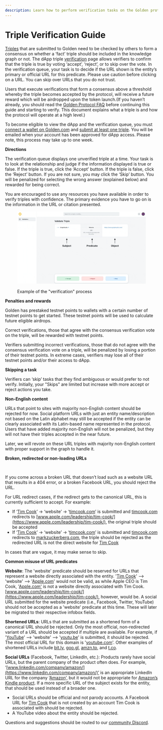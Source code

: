 ```yaml
---
description: Learn how to perform verification tasks on the Golden protocol.
---
```


# Triple Verification Guide

[Triples](../concepts/triple.md) that are submitted to Golden need to be checked by others to form a consensus on whether a ‘fact’ triple should be included in the knowledge graph or not. The dApp triple [verification](../concepts/verification.md) page allows verifiers to confirm that the triple is true by voting ‘accept’, ‘reject’, or to skip over the vote. In the verification queue, your task is to decide if the URL shown is the entity’s primary or official URL for this predicate. ​Please use caution before clicking on a URL. You can skip over URLs that you do not trust.

Users that execute verifications that form a consensus above a threshold whereby the triple becomes accepted by the protocol, will receive a future reward which will be airdropped upon the token launch. ​(If you haven’t already, you should read the [Golden Protocol FAQ](../../) before continuing this guide and starting to verify. This document explains what a triple is and how the protocol will operate at a high level.​)

To become eligible to view the dApp and the verification queue, you must [connect a wallet on Golden.com](https://goldenhq.notion.site/Connecting-a-Wallet-to-Golden-com-8cc2addc89f14e8eab4c6d522fada13c) and [submit at least one triple](https://goldenhq.notion.site/Adding-Structured-Data-Guide-ae657337bf4f4e54ae4402df083c76ac). You will be emailed when your account has been approved for dApp access. Please note, this process may take up to one week.&#x20;

**Directions**

The verification queue displays one unverified triple at a time. Your task is to look at the relationship and judge if the information displayed is true or false. If the triple is true, click the ‘Accept’ button. If the triple is false, click the ‘Reject’ button. If you are not sure, you may click the ‘Skip’ button. You will be penalized for selecting the wrong answer (explained below) and rewarded for being correct.​

You are encouraged to use any resources you have available in order to verify triples with confidence. The primary evidence you have to go on is the information in the URL or citation presented.​

<figure><img src="../../.gitbook/assets/validation_dapp_gitbook.gif" alt=""><figcaption><p>Example of the "verification" process</p></figcaption></figure>

**Penalties and rewards**

Golden has prestaked testnet points to wallets with a certain number of testnet points to get started.​ These testnet points will be used to calculate future eligible airdrops.

Correct verifications, those that agree with the consensus verification vote on the triple, will be rewarded with testnet points.​

Verifiers submitting incorrect verifications, those that do not agree with the consensus verification vote on a triple, will be penalized by losing a portion of their testnet points. In extreme cases, verifiers may lose all of their testnet points and/or their access to dApp.​

**Skipping a task**

Verifiers can ‘skip’ tasks that they find ambiguous or would prefer to not verify. Initially, your "Skips" are limited but increase with more accept or reject actions you take. ​

**Non-English content**

URLs that point to sites with majority non-English content should be rejected for now. Social platform URLs with just an entity name/description not based on the Latin alphabet may still be accepted if the entity can be clearly associated with its Latin-based name represented in the protocol. Users that have added majority non-English will not be penalized, but they will not have their triples accepted in the near future.​

Later, we will revote on these URL triples with majority non-English content with proper support in the graph to handle it.

**Broken, redirected or non-loading URLs**

<figure><img src="https://jmp.sh/pgt6z9Y+/Screen+Shot+2022-06-22+at+11.17.47+PM.png" alt=""><figcaption></figcaption></figure>

If you come across a broken URL that doesn’t load such as a website URL that results in a 404 error, or a broken Facebook URL, you should reject the URL.

For URL redirect cases, if the redirect gets to the canonical URL, this is currently sufficient to accept. For example:

* If ‘[Tim Cook](https://golden.com/wiki/Tim\_Cook-N9YN83)’ → ‘website’ → ‘[timcook.com](http://timcook.com/)’ is submitted and [timcook.com](http://timcook.com/) redirects to [www.apple.com/leadership/tim-cook/](https://www.apple.com/leadership/tim-cook/), the original triple should be accepted​
* If ‘[Tim Cook](https://golden.com/wiki/Tim\_Cook-N9YN83)’ → ‘website’ → ‘[timcook.com](http://timcook.com/)’ is submitted and [timcook.com](http://timcook.com/) redirects to [markzuckerberg.com](https://markzuckerberg.com/), the triple should be rejected as the redirected URL is not the direct website for [Tim Cook​](https://golden.com/wiki/Tim\_Cook-N9YN83)

In cases that are vague, it may make sense to skip.

**Common misuse of URL predicates**

**Website**: The 'website' predicate should be reserved for URLs that represent a website directly associated with the entity. '[Tim Cook](https://golden.com/wiki/Tim\_Cook-N9YN83)' --> 'website' --> '[Apple.com](https://www.apple.com/)' would not be valid, as while Apple CEO is Tim Cook, '[Apple.com'](https://www.apple.com/) is not a website directly associated with Tim Cook. [www.apple.com/leadership/tim-cook/](https://www.apple.com/leadership/tim-cook/), however, would be.  A social URL submitted for the website predicate (i.e., Facebook, Twitter, YouTube) should not be accepted as a 'website' predicate at this time.  These will later be migrated to their respective infobox fields.

**Shortened URLs**: URLs that are submitted as a shortened form of a canonical URL should be rejected.  Only the most official, non-redirected variant of a URL should be accepted if multiple are available.  For example, if '[YouTube](https://golden.com/wiki/YouTube-AZENJ4)' --> 'website' --> '[youtu.be](https://www.youtube.com/)' is submitted, it should be rejected.  The most official URL for this domain is '[youtube.com](https://www.youtube.com/)'.  Other examples of shortened URLs include [bit.ly](https://bitly.com/), [goo.gl](https://developers.googleblog.com/2018/03/transitioning-google-url-shortener.html), [amzn.to](https://www.amazon.com/), and [t.co](https://t.co/).

**Social URLs** (Facebook, Twitter, LinkedIn, etc.): Products rarely have social URLs, but the parent company of the product often does.  For example, ‘[www.linkedin.com/company/amazon/](https://www.linkedin.com/company/amazon/)’ is an appropriate LinkedIn URL for the company ‘[Amazon](https://golden.com/wiki/Amazon\_\(company\)-B6VEMY)’, but it would not be appropriate for [Amazon’s Kindle product](https://golden.com/wiki/Amazon\_Kindle-9Y949M). If a more specific URL of the subject exists for the entity, that should be used instead of a broader one. &#x20;

* Social URLs should be official and not parody accounts.  A Facebook URL for [Tim Cook](https://golden.com/wiki/Tim\_Cook-N9YN83) that is not created by an account Tim Cook is associated with should be rejected.&#x20;
* A YouTube video about the entity should be rejected.

Questions and suggestions should be routed to our [community Discord](https://discord.com/invite/28QcktsGmG).&#x20;

